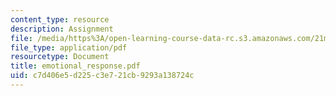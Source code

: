 ```yaml
---
content_type: resource
description: Assignment
file: /media/https%3A/open-learning-course-data-rc.s3.amazonaws.com/21m-734-lighting-design-for-the-theatre-fall-2003/c7d406e5d225c3e721cb9293a138724c_emotional_response.pdf
file_type: application/pdf
resourcetype: Document
title: emotional_response.pdf
uid: c7d406e5-d225-c3e7-21cb-9293a138724c
---
```

